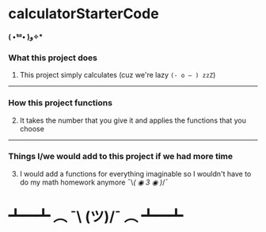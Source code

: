 # calculatorStarterCode 
**( •̀ᄇ• ́)ﻭ✧\*** 
### What this project does
1. This project simply calculates (cuz we're lazy ```(- o – ) zzZ```)
---
### How this project functions
2. It takes the number that you give it and applies the functions that you choose
---
### Things I/we would add to this project if we had more time
3. I would add a functions for everything imaginable so I wouldn't have to  do my math homework anymore ¯\\_( ◉ 3 ◉ )_/¯

 # ┻━┻ ︵ ¯\ (ツ)/¯ ︵ ┻━┻      